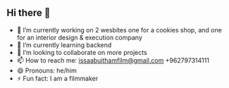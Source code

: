 ## Hi there 👋
- 🔭 I’m currently working on 2 wesbites one for a cookies shop, and one for an interior design & execution company 
- 🌱 I’m currently learning backend
- 👯 I’m looking to collaborate on more projects
- 📫 How to reach me: issaabuithamfilm@gmail.com +962797314111
- 😄 Pronouns: he/him
- ⚡ Fun fact: I am a filmmaker

